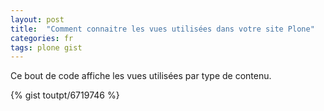 ```yaml
---
layout: post
title:  "Comment connaitre les vues utilisées dans votre site Plone"
categories: fr
tags: plone gist
---
```



Ce bout de code affiche les vues utilisées par type de contenu.

{% gist toutpt/6719746 %}
